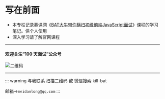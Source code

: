 # 写在前面
* 本专栏记录慕课网《[BAT大牛带你横扫初级前端JavaScript面试](https://coding.imooc.com/learn/list/115.html)》课程的学习笔记。供个人使用
* 深入学习请了解官网课程

---

#### 欢迎关注“100 天面试”公众号

![二维码](https://s2.ax1x.com/2020/01/07/l6B02T.jpg)

---

::: warning 与我联系
扫描二维码 或 微信搜索 kill-bat

邮箱->`meidanlong@qq.com`
:::
